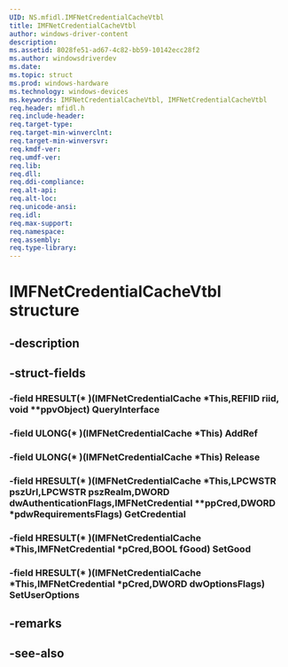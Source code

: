 ```yaml
---
UID: NS.mfidl.IMFNetCredentialCacheVtbl
title: IMFNetCredentialCacheVtbl
author: windows-driver-content
description: 
ms.assetid: 8028fe51-ad67-4c82-bb59-10142ecc28f2
ms.author: windowsdriverdev
ms.date: 
ms.topic: struct
ms.prod: windows-hardware
ms.technology: windows-devices
ms.keywords: IMFNetCredentialCacheVtbl, IMFNetCredentialCacheVtbl
req.header: mfidl.h
req.include-header:
req.target-type:
req.target-min-winverclnt:
req.target-min-winversvr:
req.kmdf-ver:
req.umdf-ver:
req.lib:
req.dll:
req.ddi-compliance:
req.alt-api:
req.alt-loc:
req.unicode-ansi:
req.idl:
req.max-support:
req.namespace:
req.assembly:
req.type-library:
---
```


# IMFNetCredentialCacheVtbl structure

## -description



## -struct-fields

### -field HRESULT(* )(IMFNetCredentialCache *This,REFIID riid, void **ppvObject) QueryInterface			
 	
### -field ULONG(* )(IMFNetCredentialCache *This) AddRef			
 	
### -field ULONG(* )(IMFNetCredentialCache *This) Release			
 	
### -field HRESULT(* )(IMFNetCredentialCache *This,LPCWSTR pszUrl,LPCWSTR pszRealm,DWORD dwAuthenticationFlags,IMFNetCredential **ppCred,DWORD *pdwRequirementsFlags) GetCredential			
 	
### -field HRESULT(* )(IMFNetCredentialCache *This,IMFNetCredential *pCred,BOOL fGood) SetGood			
 	
### -field HRESULT(* )(IMFNetCredentialCache *This,IMFNetCredential *pCred,DWORD dwOptionsFlags) SetUserOptions			
 	
## -remarks

## -see-also